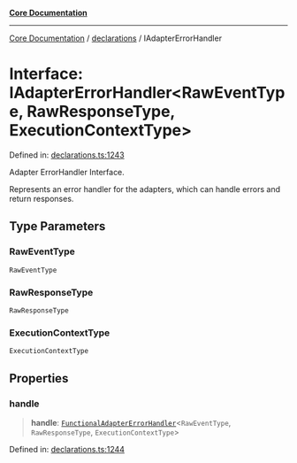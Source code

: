 [**Core Documentation**](../../README.md)

***

[Core Documentation](../../README.md) / [declarations](../README.md) / IAdapterErrorHandler

# Interface: IAdapterErrorHandler\<RawEventType, RawResponseType, ExecutionContextType\>

Defined in: [declarations.ts:1243](https://github.com/stonemjs/core/blob/e2200da501349da1fec304d821c002bb6d055b61/src/declarations.ts#L1243)

Adapter ErrorHandler Interface.

Represents an error handler for the adapters, which can handle errors and return responses.

## Type Parameters

### RawEventType

`RawEventType`

### RawResponseType

`RawResponseType`

### ExecutionContextType

`ExecutionContextType`

## Properties

### handle

> **handle**: [`FunctionalAdapterErrorHandler`](../type-aliases/FunctionalAdapterErrorHandler.md)\<`RawEventType`, `RawResponseType`, `ExecutionContextType`\>

Defined in: [declarations.ts:1244](https://github.com/stonemjs/core/blob/e2200da501349da1fec304d821c002bb6d055b61/src/declarations.ts#L1244)
